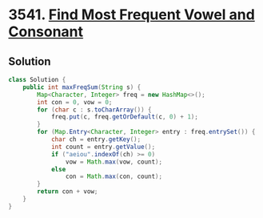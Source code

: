 # 3541. [Find Most Frequent Vowel and Consonant](https://leetcode.com/problems/find-most-frequent-vowel-and-consonant/description/?envType=daily-question&envId=2025-09-13)

## Solution

```java
class Solution {
    public int maxFreqSum(String s) {
        Map<Character, Integer> freq = new HashMap<>();
        int con = 0, vow = 0;
        for (char c : s.toCharArray()) {
            freq.put(c, freq.getOrDefault(c, 0) + 1);
        }
        for (Map.Entry<Character, Integer> entry : freq.entrySet()) {
            char ch = entry.getKey();
            int count = entry.getValue();
            if ("aeiou".indexOf(ch) >= 0)
                vow = Math.max(vow, count);
            else
                con = Math.max(con, count);
        }
        return con + vow;
    }
}
```
